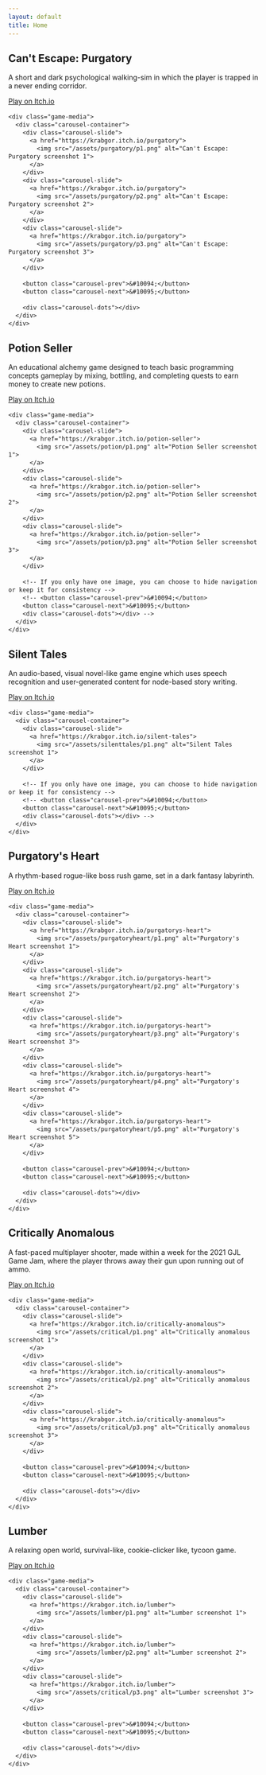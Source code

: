 ```yaml
---
layout: default
title: Home
---
```


<section id="projects">
  <div class="game-project">
    <div class="game-info">
      <h2>Can't Escape: Purgatory</h2>
      <div class="game-description">
        <p>A short and dark psychological walking-sim in which the player is trapped in a never ending corridor.</p>
      </div>
      <div class="game-links">
        <a href="https://krabgor.itch.io/purgatory" class="game-btn">Play on Itch.io</a>
      </div>
    </div>
    
    <div class="game-media">
      <div class="carousel-container">
        <div class="carousel-slide">
          <a href="https://krabgor.itch.io/purgatory">
            <img src="/assets/purgatory/p1.png" alt="Can't Escape: Purgatory screenshot 1">
          </a>
        </div>
        <div class="carousel-slide">
          <a href="https://krabgor.itch.io/purgatory">
            <img src="/assets/purgatory/p2.png" alt="Can't Escape: Purgatory screenshot 2">
          </a>
        </div>
        <div class="carousel-slide">
          <a href="https://krabgor.itch.io/purgatory">
            <img src="/assets/purgatory/p3.png" alt="Can't Escape: Purgatory screenshot 3">
          </a>
        </div>
        
        <button class="carousel-prev">&#10094;</button>
        <button class="carousel-next">&#10095;</button>
          
        <div class="carousel-dots"></div>
      </div>
    </div>
  </div>
<!-- --------------------------------------------------------------------------------------------------------------------------------------- -->
  <div class="game-project">
    <div class="game-info">
      <h2>Potion Seller</h2>
      <div class="game-description">
        <p>An educational alchemy game designed to teach basic programming concepts gameplay by mixing, bottling, and completing quests to earn money to create new potions.</p>
      </div>
      <div class="game-links">
        <a href="https://krabgor.itch.io/potion-seller" class="game-btn">Play on Itch.io</a>
      </div>
    </div>
    
    <div class="game-media">
      <div class="carousel-container">
        <div class="carousel-slide">
          <a href="https://krabgor.itch.io/potion-seller">
            <img src="/assets/potion/p1.png" alt="Potion Seller screenshot 1">
          </a>
        </div>
        <div class="carousel-slide">
          <a href="https://krabgor.itch.io/potion-seller">
            <img src="/assets/potion/p2.png" alt="Potion Seller screenshot 2">
          </a>
        </div>
        <div class="carousel-slide">
          <a href="https://krabgor.itch.io/potion-seller">
            <img src="/assets/potion/p3.png" alt="Potion Seller screenshot 3">
          </a>
        </div>
        
        <!-- If you only have one image, you can choose to hide navigation or keep it for consistency -->
        <!-- <button class="carousel-prev">&#10094;</button>
        <button class="carousel-next">&#10095;</button>
        <div class="carousel-dots"></div> -->
      </div>
    </div>
  </div>
<!-- --------------------------------------------------------------------------------------------------------------------------------------- -->
  <div class="game-project">
    <div class="game-info">
      <h2>Silent Tales</h2>
      <div class="game-description">
        <p>An audio-based, visual novel-like game engine which uses speech recognition and user-generated content for node-based story writing.</p>
      </div>
      <div class="game-links">
        <a href="https://krabgor.itch.io/silent-tales" class="game-btn">Play on Itch.io</a>
      </div>
    </div>
    
    <div class="game-media">
      <div class="carousel-container">
        <div class="carousel-slide">
          <a href="https://krabgor.itch.io/silent-tales">
            <img src="/assets/silenttales/p1.png" alt="Silent Tales screenshot 1">
          </a>
        </div>
        
        <!-- If you only have one image, you can choose to hide navigation or keep it for consistency -->
        <!-- <button class="carousel-prev">&#10094;</button>
        <button class="carousel-next">&#10095;</button>
        <div class="carousel-dots"></div> -->
      </div>
    </div>
  </div>
<!-- --------------------------------------------------------------------------------------------------------------------------------------- -->
<div class="game-project">
    <div class="game-info">
      <h2>Purgatory's Heart</h2>
      <div class="game-description">
        <p>A rhythm-based rogue-like boss rush game, set in a dark fantasy labyrinth.</p>
      </div>
      <div class="game-links">
        <a href="https://krabgor.itch.io/purgatory" class="game-btn">Play on Itch.io</a>
      </div>
    </div>
    
    <div class="game-media">
      <div class="carousel-container">
        <div class="carousel-slide">
          <a href="https://krabgor.itch.io/purgatorys-heart">
            <img src="/assets/purgatoryheart/p1.png" alt="Purgatory's Heart screenshot 1">
          </a>
        </div>
        <div class="carousel-slide">
          <a href="https://krabgor.itch.io/purgatorys-heart">
            <img src="/assets/purgatoryheart/p2.png" alt="Purgatory's Heart screenshot 2">
          </a>
        </div>
        <div class="carousel-slide">
          <a href="https://krabgor.itch.io/purgatorys-heart">
            <img src="/assets/purgatoryheart/p3.png" alt="Purgatory's Heart screenshot 3">
          </a>
        </div>
        <div class="carousel-slide">
          <a href="https://krabgor.itch.io/purgatorys-heart">
            <img src="/assets/purgatoryheart/p4.png" alt="Purgatory's Heart screenshot 4">
          </a>
        </div>
        <div class="carousel-slide">
          <a href="https://krabgor.itch.io/purgatorys-heart">
            <img src="/assets/purgatoryheart/p5.png" alt="Purgatory's Heart screenshot 5">
          </a>
        </div>

        <button class="carousel-prev">&#10094;</button>
        <button class="carousel-next">&#10095;</button>
          
        <div class="carousel-dots"></div>
      </div>
    </div>
  </div>

<!-- --------------------------------------------------------------------------------------------------------------------------------------- -->
<div class="game-project">
    <div class="game-info">
      <h2>Critically Anomalous</h2>
      <div class="game-description">
        <p>A fast-paced multiplayer shooter, made within a week for the 2021 GJL Game Jam, where the player throws away their gun upon running out of ammo. </p>
      </div>
      <div class="game-links">
        <a href="https://krabgor.itch.io/critically-anomalous" class="game-btn">Play on Itch.io</a>
      </div>
    </div>
    
    <div class="game-media">
      <div class="carousel-container">
        <div class="carousel-slide">
          <a href="https://krabgor.itch.io/critically-anomalous">
            <img src="/assets/critical/p1.png" alt="Critically anomalous screenshot 1">
          </a>
        </div>
        <div class="carousel-slide">
          <a href="https://krabgor.itch.io/critically-anomalous">
            <img src="/assets/critical/p2.png" alt="Critically anomalous screenshot 2">
          </a>
        </div>
        <div class="carousel-slide">
          <a href="https://krabgor.itch.io/critically-anomalous">
            <img src="/assets/critical/p3.png" alt="Critically anomalous screenshot 3">
          </a>
        </div>
        
        <button class="carousel-prev">&#10094;</button>
        <button class="carousel-next">&#10095;</button>
          
        <div class="carousel-dots"></div>
      </div>
    </div>
  </div>

<!-- --------------------------------------------------------------------------------------------------------------------------------------- -->
<div class="game-project">
    <div class="game-info">
      <h2>Lumber</h2>
      <div class="game-description">
        <p>A relaxing open world, survival-like, cookie-clicker like, tycoon game. </p>
      </div>
      <div class="game-links">
        <a href="https://krabgor.itch.io/lumber" class="game-btn">Play on Itch.io</a>
      </div>
    </div>
    
    <div class="game-media">
      <div class="carousel-container">
        <div class="carousel-slide">
          <a href="https://krabgor.itch.io/lumber">
            <img src="/assets/lumber/p1.png" alt="Lumber screenshot 1">
          </a>
        </div>
        <div class="carousel-slide">
          <a href="https://krabgor.itch.io/lumber">
            <img src="/assets/lumber/p2.png" alt="Lumber screenshot 2">
          </a>
        </div>
        <div class="carousel-slide">
          <a href="https://krabgor.itch.io/lumber">
            <img src="/assets/critical/p3.png" alt="Lumber screenshot 3">
          </a>
        </div>
        
        <button class="carousel-prev">&#10094;</button>
        <button class="carousel-next">&#10095;</button>
          
        <div class="carousel-dots"></div>
      </div>
    </div>
  </div>

  <link rel="stylesheet" href="/GameProjects/style.css">
  <script src="/GameProjects/script.js" defer></script>
</section>